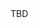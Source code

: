 <html>
  <head>
    <title>COMP TEST</title>
    <!-- Global site tag (gtag.js) - Google Analytics -->
    <script async src="https://www.googletagmanager.com/gtag/js?id=UA-134245824-1"></script>
    <script>
      var queryString = window.location.search.slice(1);
      if(queryString) {
        qString = queryString.split('q=')[1].split('&')[0];
        alert(qString);
      }
    </script>
  </head>
  <body>
   TBD
  </body>
</html>
